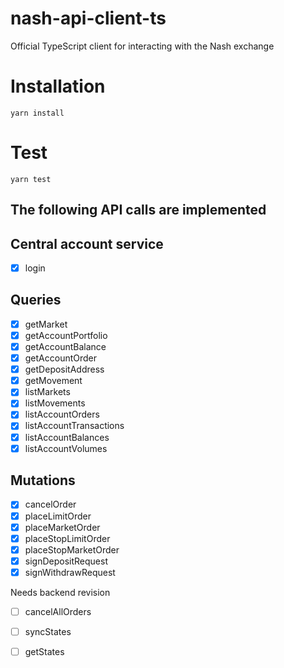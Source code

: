 # nash-api-client-ts
Official TypeScript client for interacting with the Nash exchange

# Installation
`yarn install`

# Test
`yarn test`

## The following API calls are implemented

## Central account service
- [x] login

## Queries
- [x] getMarket 
- [x] getAccountPortfolio
- [x] getAccountBalance
- [x] getAccountOrder 
- [x] getDepositAddress
- [x] getMovement 
- [x] listMarkets 
- [x] listMovements 
- [x] listAccountOrders
- [x] listAccountTransactions
- [x] listAccountBalances
- [x] listAccountVolumes

## Mutations
- [x] cancelOrder 
- [x] placeLimitOrder 
- [x] placeMarketOrder 
- [x] placeStopLimitOrder 
- [x] placeStopMarketOrder 
- [x] signDepositRequest 
- [x] signWithdrawRequest 

Needs backend revision
- [ ] cancelAllOrders 
- [ ] syncStates 
- [ ] getStates

